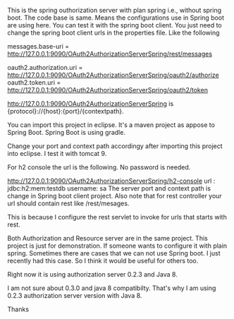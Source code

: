 This is the spring outhorization server with plan spring i.e., without spring boot. The code base is same. Means the configurations use in Spring boot are using here. You can test it with the spring boot client. You just need to change the spring boot client urls in the properties file. Like the following

messages.base-uri = http://127.0.0.1:9090/OAuth2AuthorizationServerSpring/rest/messages

oauth2.authorization.uri = http://127.0.0.1:9090/OAuth2AuthorizationServerSpring/oauth2/authorize oauth2.token.uri = http://127.0.0.1:9090/OAuth2AuthorizationServerSpring/oauth2/token

http://127.0.0.1:9090/OAuth2AuthorizationServerSpring is {protocol}://{host}:{port}/{contextpath}.

You can import this project in eclipse. It's a maven project as appose to Spring Boot. Spring Boot is using gradle.

Change your port and context path accordingy after importing this project into eclipse. I test it with tomcat 9.

For h2 console the url is the following. No password is needed.

http://127.0.0.1:9090/OAuth2AuthorizationServerSpring/h2-console
url     : jdbc:h2:mem:testdb
username: sa
The server port and context path is change in Spring boot client project. Also note that for rest controller your url should contain rest like /rest/mesages.

This is because I configure the rest servlet to invoke for urls that starts with rest.

Both Authorization and Resource server are in the same project. This project is just for demonstration. If someone wants to configure it with plain spring. Sometimes there are cases that we can not use Spring boot. I just recently had this case. So I think it would be useful for others too.

Right now it is using authorization server 0.2.3 and Java 8.

I am not sure about 0.3.0 and java 8 compatibilty. That's why I am using 0.2.3 authorization server version with Java 8.

Thanks
